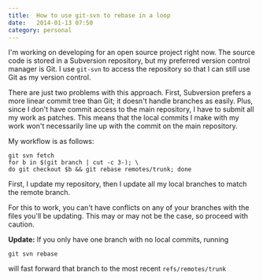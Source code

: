 ```yaml
---
title:  How to use git-svn to rebase in a loop
date:   2014-01-13 07:50
category: personal
---
```


I'm working on developing for an open source project right now. The source
code is stored in a Subversion repository, but my preferred version
control manager is Git. I use `git-svn` to access the repository so that
I can still use Git as my version control.
<!--more-->

There are just two problems with this approach. First, Subversion prefers a more
linear commit tree than Git; it doesn't handle branches as easily. Plus,
since I don't have commit access to the main repository, I have to submit
all my work as patches. This means that the local commits I make with
my work won't necessarily line up with the commit on the main repository.

My workflow is as follows:

    git svn fetch
    for b in $(git branch | cut -c 3-); \
    do git checkout $b && git rebase remotes/trunk; done

First, I update my repository, then I update all my local branches
to match the remote branch.

For this to work, you can't have conflicts on any of your branches with the
files you'll be updating. This may or may not be the case, so proceed
with caution.

**Update:** If you only have one branch with no local commits, running

    git svn rebase

will fast forward that branch to the most recent `refs/remotes/trunk`

